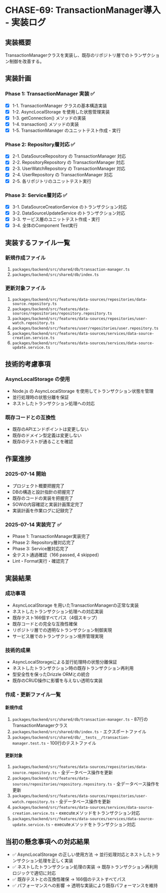 # CHASE-69: TransactionManager導入 - 実装ログ

## 実装概要

TransactionManagerクラスを実装し、既存のリポジトリ層でのトランザクション制御を改善する。

## 実装計画

### Phase 1: TransactionManager 実装 ✅
- [x] 1-1. TransactionManager クラスの基本構造実装
- [x] 1-2. AsyncLocalStorage を使用した状態管理実装
- [x] 1-3. getConnection() メソッドの実装
- [x] 1-4. transaction() メソッドの実装
- [x] 1-5. TransactionManager のユニットテスト作成・実行

### Phase 2: Repository層対応 ✅
- [x] 2-1. DataSourceRepository の TransactionManager 対応
- [x] 2-2. RepositoryRepository の TransactionManager 対応
- [x] 2-3. UserWatchRepository の TransactionManager 対応
- [x] 2-4. UserRepository の TransactionManager 対応
- [x] 2-5. 各リポジトリのユニットテスト実行

### Phase 3: Service層対応 ✅
- [x] 3-1. DataSourceCreationService のトランザクション対応
- [x] 3-2. DataSourceUpdateService のトランザクション対応
- [x] 3-3. サービス層のユニットテスト作成・実行
- [x] 3-4. 全体のComponent Test実行

## 実装するファイル一覧

### 新規作成ファイル
1. `packages/backend/src/shared/db/transaction-manager.ts`
2. `packages/backend/src/shared/db/index.ts`

### 更新対象ファイル
1. `packages/backend/src/features/data-sources/repositories/data-source.repository.ts`
2. `packages/backend/src/features/data-sources/repositories/repository.repository.ts`
3. `packages/backend/src/features/data-sources/repositories/user-watch.repository.ts`
4. `packages/backend/src/features/user/repositories/user.repository.ts`
5. `packages/backend/src/features/data-sources/services/data-source-creation.service.ts`
6. `packages/backend/src/features/data-sources/services/data-source-update.service.ts`

## 技術的考慮事項

### AsyncLocalStorage の使用
- Node.js の AsyncLocalStorage を使用してトランザクション状態を管理
- 並行処理時の状態分離を保証
- ネストしたトランザクション処理への対応

### 既存コードとの互換性
- 既存のAPIエンドポイントは変更しない
- 既存のドメイン型定義は変更しない
- 既存のテストが通ることを確認

## 作業進捗

### 2025-07-14 開始
- プロジェクト概要把握完了
- DBの構造と設計指針の把握完了
- 既存のコードの実装を把握完了
- SOWの内容確認と実装計画策定完了
- 実装計画を作業ログに記録完了

### 2025-07-14 実装完了 ✅
- Phase 1: TransactionManager実装完了
- Phase 2: Repository層対応完了
- Phase 3: Service層対応完了
- 全テスト通過確認（166 passed, 4 skipped）
- Lint・Format実行・確認完了

## 実装結果

### 成功事項
- AsyncLocalStorage を用いたTransactionManagerの正常な実装
- ネストしたトランザクション処理への対応実装
- 既存テスト166個すべてパス（4個スキップ）
- 既存コードとの完全な互換性確保
- リポジトリ層での透明なトランザクション制御実現
- サービス層でのトランザクション境界管理実現

### 技術的成果
- AsyncLocalStorageによる並行処理時の状態分離保証
- ネストしたトランザクション時の既存トランザクション再利用
- 型安全性を保ったDrizzle ORMとの統合
- 既存のCRUD操作に影響を与えない透明な実装

### 作成・更新ファイル一覧
#### 新規作成
1. `packages/backend/src/shared/db/transaction-manager.ts` - 87行のTransactionManagerクラス
2. `packages/backend/src/shared/db/index.ts` - エクスポートファイル
3. `packages/backend/src/shared/db/__tests__/transaction-manager.test.ts` - 100行のテストファイル

#### 更新対象
1. `packages/backend/src/features/data-sources/repositories/data-source.repository.ts` - 全データベース操作を更新
2. `packages/backend/src/features/data-sources/repositories/repository.repository.ts` - 全データベース操作を更新
3. `packages/backend/src/features/data-sources/repositories/user-watch.repository.ts` - 全データベース操作を更新
4. `packages/backend/src/features/data-sources/services/data-source-creation.service.ts` - executeメソッドをトランザクション対応
5. `packages/backend/src/features/data-sources/services/data-source-update.service.ts` - executeメソッドをトランザクション対応

## 当初の懸念事項への対応結果

- ✅ AsyncLocalStorage の正しい使用方法 → 並行処理対応とネストしたトランザクション処理を正しく実装
- ✅ ネストしたトランザクション処理の実装 → 既存トランザクション再利用ロジックで適切に対応
- ✅ 既存テストとの互換性確保 → 166個のテストすべてパス
- ✅ パフォーマンスへの影響 → 透明な実装により既存パフォーマンスを維持